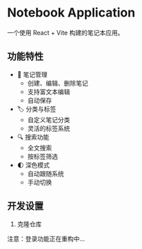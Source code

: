 # Notebook Application

一个使用 React + Vite 构建的笔记本应用。

## 功能特性

- 📝 笔记管理
  - 创建、编辑、删除笔记
  - 支持富文本编辑
  - 自动保存
- 🏷️ 分类与标签
  - 自定义笔记分类
  - 灵活的标签系统
- 🔍 搜索功能
  - 全文搜索
  - 按标签筛选
- 🌓 深色模式
  - 自动跟随系统
  - 手动切换

## 开发设置

1. 克隆仓库

注意：登录功能正在重构中...
